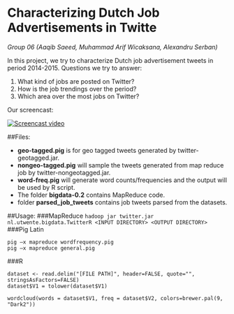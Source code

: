 # Characterizing Dutch Job Advertisements in Twitte
*Group 06 (Aaqib Saeed, Muhammad Arif Wicaksana, Alexandru Serban)*


In this project, we try to characterize Dutch job advertisement tweets in period 2014-2015. Questions we try to answer:

1. What kind of jobs are posted on Twitter?
2. How is the job trendings over the period?
3. Which area over the most jobs on Twitter? 

Our screencast:

[![Screencast video](http://img.youtube.com/vi/a_Cbd-Ua3xU/0.jpg)](http://www.youtube.com/watch?v=a_Cbd-Ua3xU)


##Files:
* **geo-tagged.pig** is for geo tagged tweets generated by twitter-geotagged.jar.
* **nongeo-tagged.pig** will sample the tweets generated from map reduce job by twitter-nongeotagged.jar.
* **word-freq.pig** will generate word counts/frequencies and the output will be used by R script. 
* The folder **bigdata-0.2** contains MapReduce code.
* folder **parsed_job_tweets** contains job tweets parsed from the datasets.

##Usage:
###MapReduce
`hadoop jar twitter.jar nl.utwente.bigdata.TwitterR <INPUT DIRECTORY> <OUTPUT DIRECTORY>`
###Pig Latin
```
pig –x mapreduce wordfrequency.pig
pig –x mapreduce general.pig
```

###R
```
dataset <- read.delim("[FILE PATH]", header=FALSE, quote="", stringsAsFactors=FALSE)
dataset$V1 = tolower(dataset$V1)

wordcloud(words = dataset$V1, freq = dataset$V2, colors=brewer.pal(9, "Dark2"))
```
